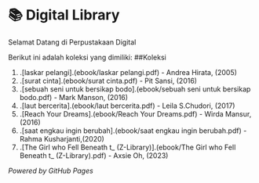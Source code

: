 # 📚 Digital Library

Selamat Datang di Perpustakaan Digital

Berikut ini adalah koleksi yang dimiliki:
##Koleksi

1. .[laskar pelangi].(ebook/laskar pelangi.pdf) - Andrea Hirata, (2005)
2. .[surat cinta].(ebook/surat cinta.pdf) - Pit Sansi, (2016)
3. .[sebuah seni untuk bersikap bodo].(ebook/sebuah seni untuk bersikap bodo.pdf) - Mark Manson, (2016)
4. .[laut bercerita].(ebook/laut bercerita.pdf) - Leila S.Chudori, (2017)
5. .[Reach Your Dreams].(ebook/Reach Your Dreams.pdf) - Wirda Mansur, (2016)
6. .[saat engkau ingin berubah].(ebook/saat engkau ingin berubah.pdf) - Rahma Kusharjanti,(2020)
7. .[The Girl who Fell Beneath t_ (Z-Library)].(ebook/The Girl who Fell Beneath t_ (Z-Library).pdf) - Axsie Oh, (2023)

*Powered by GitHub Pages*
